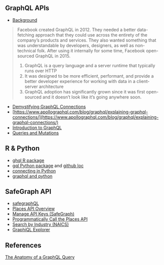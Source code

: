 ## GraphQL APIs

- [Background](https://www.apollographql.com/blog/graphql/basics/what-is-graphql-introduction/)

> Facebook created GraphQL in 2012. They needed a better data-fetching approach that they could use across the entirety of the company’s products and services. They also wanted something that was understandable by developers, designers, as well as non-technical folk. After using it internally for some time, Facebook open-sourced GraphQL in 2015.
> 
> 1. GraphQL is a query language and a server runtime that typically runs over HTTP
> 2. It was designed to be more efficient, performant, and provide a better developer experience for working with data in a client-server architecture
> 3. GraphQL adoption has significantly grown since it was first open-sourced and it doesn’t look like it’s going anywhere soon.

- [Demystifying GraphQL Connections](https://andrewingram.net/posts/demystifying-graphql-connections/)
- [https://www.apollographql.com/blog/graphql/explaining-graphql-connections/](https://www.apollographql.com/blog/graphql/explaining-graphql-connections/)
- [Introduction to GraphQL](https://graphql.org/learn/)
- [Queries and Mutations](https://graphql.org/learn/queries/#variables)

## R & Python

- [ghql R package](https://github.com/ropensci/ghql)
- [gql Python package](https://gql.readthedocs.io/en/v3.0.0a6/) and [github loc](https://github.com/graphql-python/gql)
- [connecting in Python](https://towardsdatascience.com/connecting-to-a-graphql-api-using-python-246dda927840)
- [graphql and python](https://www.moesif.com/blog/technical/graphql/Getting-Started-with-Python-GraphQL-Part1/)

## SafeGraph API

- [safegraphQL](https://pypi.org/project/safegraphQL/)
- [Places API Overview](https://docs.safegraph.com/reference/places-api-overview-new)
- [Manage API Keys (SafeGraph)](https://shop.safegraph.com/api/?tab=keys)
- [Programmatically Call the Places API](https://docs.safegraph.com/reference/programmatically-call-the-places-api)
- [Search by Industry (NAICS)](https://docs.safegraph.com/reference/search-by-industry)
- [GraphiQL Explorer](https://docs.safegraph.com/reference/graphiql-explorer-new)

## References

[The Anatomy of a GraphQL Query](https://www.apollographql.com/blog/graphql/basics/the-anatomy-of-a-graphql-query/)
